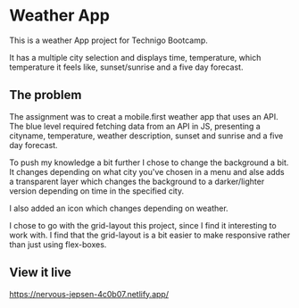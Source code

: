 # Weather App
This is a weather App project for Technigo Bootcamp.

It has a multiple city selection and displays time, temperature, which temperature it feels like, sunset/sunrise and a five day forecast.

## The problem

The assignment was to creat a mobile.first weather app that uses an API.
The blue level required fetching data from an API in JS, presenting a cityname, temperature, weather description, sunset and sunrise and a five day forecast.

To push my knowledge a bit further I chose to change the background a bit. It changes depending on what city you've chosen in a menu and alse adds a transparent layer which changes the background to a darker/lighter version depending on time in the specified city.

I also added an icon which changes depending on weather.

I chose to go with the grid-layout this project, since I find it interesting to work with. I find that the grid-layout is a bit easier to make responsive rather than just using flex-boxes.

## View it live

https://nervous-jepsen-4c0b07.netlify.app/

